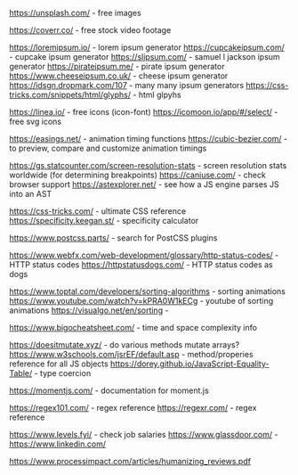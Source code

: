 <!-- IMAGES -->

https://unsplash.com/ - free images

<!-- VIDEO -->

https://coverr.co/ - free stock video footage

<!-- TEXT -->

https://loremipsum.io/ - lorem ipsum generator
https://cupcakeipsum.com/ - cupcake ipsum generator
https://slipsum.com/ - samuel l jackson ipsum generator
https://pirateipsum.me/ - pirate ipsum generator
https://www.cheeseipsum.co.uk/ - cheese ipsum generator
https://idsgn.dropmark.com/107 - many many ipsum generators
https://css-tricks.com/snippets/html/glyphs/ - html glpyhs

<!-- ICONS / SVG -->

https://linea.io/ - free icons (icon-font)
https://icomoon.io/app/#/select/ - free svg icons

<!-- ANIMATIONS -->

https://easings.net/ - animation timing functions
https://cubic-bezier.com/ - to preview, compare and customize animation timings

<!-- BROWSER INFO -->

https://gs.statcounter.com/screen-resolution-stats - screen resolution stats worldwide (for determining breakpoints)
https://caniuse.com/ - check browser support
https://astexplorer.net/ - see how a JS engine parses JS into an AST

<!-- CSS -->

https://css-tricks.com/ - ultimate CSS reference
https://specificity.keegan.st/  - specificity calculator

<!-- POST-CSS -->

https://www.postcss.parts/ - search for PostCSS plugins

<!-- HTML -->

https://www.webfx.com/web-development/glossary/http-status-codes/ - HTTP status codes
https://httpstatusdogs.com/ - HTTP status codes as dogs

<!-- SORTING ALGO INFO -->

https://www.toptal.com/developers/sorting-algorithms - sorting animations
https://www.youtube.com/watch?v=kPRA0W1kECg - youtube of sorting animations
https://visualgo.net/en/sorting -

<!-- BIG O -->

https://www.bigocheatsheet.com/ - time and space complexity info

<!-- JAVASCRIPT -->

https://doesitmutate.xyz/ - do various methods mutate arrays?
https://www.w3schools.com/jsrEF/default.asp - method/properies reference for all JS objects
https://dorey.github.io/JavaScript-Equality-Table/ - type coercion

<!-- TIME -->

https://momentjs.com/ - documentation for moment.js

<!-- REGEX -->

https://regex101.com/ - regex reference
https://regexr.com/ - regex reference

<!-- JOB SEARCH -->

https://www.levels.fyi/ - check job salaries
https://www.glassdoor.com/ -
https://www.linkedin.com/

<!-- CODE REVIEW -->

https://www.processimpact.com/articles/humanizing_reviews.pdf
